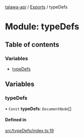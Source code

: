 [talawa-api](../README.md) / [Exports](../modules.md) / typeDefs

# Module: typeDefs

## Table of contents

### Variables

- [typeDefs](typeDefs.md#typedefs)

## Variables

### typeDefs

• `Const` **typeDefs**: `DocumentNode`[]

#### Defined in

[src/typeDefs/index.ts:19](https://github.com/adi790uu/talawa-api/blob/b1ec05b/src/typeDefs/index.ts#L19)

